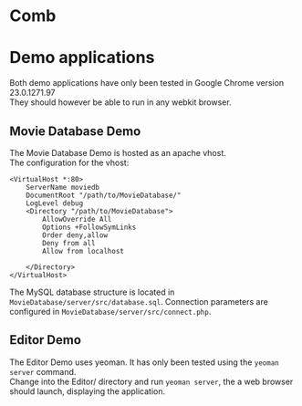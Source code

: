 Comb
====

Demo applications
=================
Both demo applications have only been tested in Google Chrome version 23.0.1271.97  
They should however be able to run in any webkit browser.

Movie Database Demo
-------------------
The Movie Database Demo is hosted as an apache vhost.  
The configuration for the vhost:
```
<VirtualHost *:80>
    ServerName moviedb
    DocumentRoot "/path/to/MovieDatabase/"
    LogLevel debug
    <Directory "/path/to/MovieDatabase">
        AllowOverride All
        Options +FollowSymLinks
        Order deny,allow
        Deny from all
        Allow from localhost
        
    </Directory>
</VirtualHost>
```

The MySQL database structure is located in `MovieDatabase/server/src/database.sql`.
Connection parameters are configured in `MovieDatabase/server/src/connect.php`.

Editor Demo
-----------
The Editor Demo uses yeoman. It has only been tested using the `yeoman server` command.  
Change into the Editor/ directory and run `yeoman server`, the a web browser should launch,
displaying the application.
